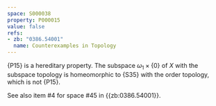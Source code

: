 ```yaml
---
space: S000038
property: P000015
value: false
refs:
- zb: "0386.54001"
  name: Counterexamples in Topology
---
```


{P15} is a hereditary property.  The subspace $\omega_1\times\{0\}$ of $X$ with the subspace topology is homeomorphic to {S35} with the order topology, which is not {P15}.

See also item #4 for space #45 in {{zb:0386.54001}}.
